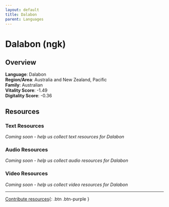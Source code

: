 ```yaml
---
layout: default
title: Dalabon
parent: Languages
---
```


# Dalabon (ngk)

## Overview

**Language**: Dalabon  
**Region/Area**: Australia and New Zealand, Pacific  
**Family**: Australian  
**Vitality Score**: -1.49  
**Digitality Score**: -0.36  

## Resources

### Text Resources
*Coming soon - help us collect text resources for Dalabon*

### Audio Resources
*Coming soon - help us collect audio resources for Dalabon*

### Video Resources
*Coming soon - help us collect video resources for Dalabon*

---

[Contribute resources](https://fairtrain.github.io/){: .btn .btn-purple }
